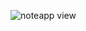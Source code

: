 ![noteapp view](https://user-images.githubusercontent.com/55547993/190491183-66e05da2-4db0-4746-b5db-4443213775d5.jpeg)
